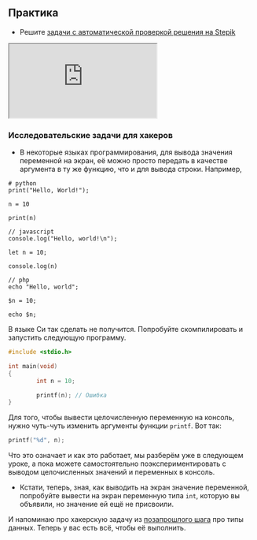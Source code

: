 ## Практика

- Решите [задачи с автоматической проверкой решения на Stepik](https://stepik.org/lesson/38673/step/1)

<div class="lessonStepikBlock">
    <iframe src="https://stepik.org/lesson/38673/step/1"></iframe>
</div>

### Исследовательские задачи для хакеров

- В некоторые языках программирования, для вывода значения переменной на экран, её можно просто передать в качестве аргумента в ту же функцию, что и для вывода строки. Например, 

```
# python
print("Hello, World!");

n = 10 

print(n)
```

```
// javascript
console.log("Hello, world!\n");

let n = 10;

console.log(n)
```

```
// php
echo "Hello, world";

$n = 10;

echo $n;
```

В языке Си так сделать не получится. Попробуйте скомпилировать и запустить следующую программу.
```c
#include <stdio.h>

int main(void)
{
        int n = 10;

        printf(n); // Ошибка
}
```

Для того, чтобы вывести целочисленную переменную на консоль, нужно чуть-чуть изменить аргументы функции `printf`. Вот так:
```c
printf("%d", n);
```

Что это означает и как это работает, мы разберём уже в следующем уроке, а пока можете самостоятельно поэкспериментировать с выводом целочисленных значений и переменных в консоль. 

- Кстати, теперь, зная, как выводить на экран значение переменной, попробуйте вывести на экран переменную типа `int`, которую вы объявили, но значение ей ещё не присвоили.

И напоминаю про хакерскую задачу из [позапрошлого шага](../2/tipy_dannyh) про типы данных. Теперь у вас есть всё, чтобы её выполнить. 